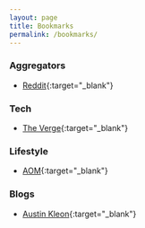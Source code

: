 ```yaml
---
layout: page
title: Bookmarks
permalink: /bookmarks/
---
```


### Aggregators

- [Reddit](https://reddit.com){:target="_blank"}

### Tech

- [The Verge](https://theverge.com){:target="_blank"}

### Lifestyle

- [AOM](https://artofmanliness.com){:target="_blank"}

### Blogs

- [Austin Kleon](https://austinkleon.com){:target="_blank"}